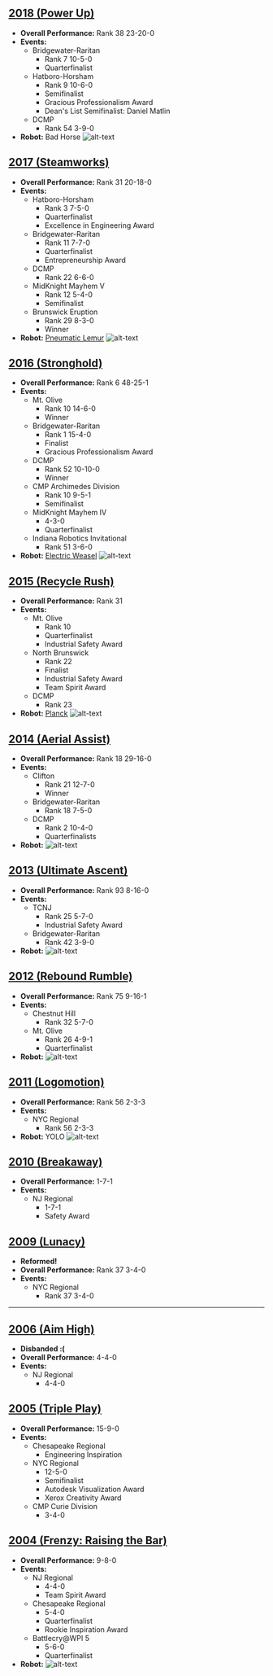 ## [2018 (Power Up)](https://www.thebluealliance.com/team/1257/2018)
* **Overall Performance:** Rank 38 23-20-0
* **Events:**
  * Bridgewater-Raritan
    * Rank 7 10-5-0
    * Quarterfinalist
  * Hatboro-Horsham
    * Rank 9 10-6-0
    * Semifinalist
    * Gracious Professionalism Award
    * Dean's List Semifinalist: Daniel Matlin
  * DCMP
    * Rank 54 3-9-0
* **Robot:** Bad Horse
  ![alt-text](https://i.imgur.com/OXPPqlNh.jpg)

## [2017 (Steamworks)](https://www.thebluealliance.com/team/1257/2017)
* **Overall Performance:** Rank 31 20-18-0
* **Events:**
  * Hatboro-Horsham
    * Rank 3 7-5-0
    * Quarterfinalist
    * Excellence in Engineering Award
  * Bridgewater-Raritan
    * Rank 11 7-7-0
    * Quarterfinalist
    * Entrepreneurship Award
  * DCMP
    * Rank 22 6-6-0
  * MidKnight Mayhem V
    * Rank 12 5-4-0
    * Semifinalist
  * Brunswick Eruption
    * Rank 29 8-3-0
    * Winner
* **Robot:** [Pneumatic Lemur](https://youtu.be/g-Wqkdl2qH0)
  ![alt-text](https://i.imgur.com/XQFu7bnh.jpg)

## [2016 (Stronghold)](https://www.thebluealliance.com/team/1257/2016)
* **Overall Performance:** Rank 6 48-25-1
* **Events:**
  * Mt. Olive
    * Rank 10 14-6-0
    * Winner
  * Bridgewater-Raritan
    * Rank 1 15-4-0
    * Finalist
    * Gracious Professionalism Award
  * DCMP
    * Rank 52 10-10-0
    * Winner
  * CMP Archimedes Division
    * Rank 10 9-5-1
    * Semifinalist
  * MidKnight Mayhem IV
    * 4-3-0
    * Quarterfinalist
  * Indiana Robotics Invitational
    * Rank 51 3-6-0
* **Robot:** [Electric Weasel](https://youtu.be/qDRYmKir9pk)
  ![alt-text](https://i.imgur.com/ag75mcdh.jpg)

## [2015 (Recycle Rush)](https://www.thebluealliance.com/team/1257/2015)
* **Overall Performance:** Rank 31
* **Events:**
  * Mt. Olive
    * Rank 10
    * Quarterfinalist
    * Industrial Safety Award
  * North Brunswick
    * Rank 22
    * Finalist
    * Industrial Safety Award
    * Team Spirit Award
  * DCMP
    * Rank 23
* **Robot:** [Planck](https://youtu.be/KZ27UHgJ-So)
  ![alt-text](http://www.chiefdelphi.com/media/img/c44/c445aa8757834da77495783cd01ab38d_m.jpg)

## [2014 (Aerial Assist)](https://www.thebluealliance.com/team/1257/2014)
* **Overall Performance:** Rank 18 29-16-0
* **Events:**
  * Clifton
    * Rank 21 12-7-0
    * Winner
  * Bridgewater-Raritan
    * Rank 18 7-5-0
  * DCMP
    * Rank 2 10-4-0
    * Quarterfinalists
* **Robot:**
  ![alt-text](http://www.chiefdelphi.com/media/img/d5c/d5c53969bc717ab4c5d5ef052072b3fe_m.jpg)

## [2013 (Ultimate Ascent)](https://www.thebluealliance.com/team/1257/2013)
* **Overall Performance:** Rank 93 8-16-0
* **Events:**
  * TCNJ
    * Rank 25 5-7-0
    * Industrial Safety Award
  * Bridgewater-Raritan
    * Rank 42 3-9-0
* **Robot:**
  ![alt-text](http://team1257.org/img/robots/2013_hanging.jpg)

## [2012 (Rebound Rumble)](https://www.thebluealliance.com/team/1257/2012)
* **Overall Performance:** Rank 75 9-16-1
* **Events:**
  * Chestnut Hill
    * Rank 32 5-7-0
  * Mt. Olive
    * Rank 26 4-9-1
    * Quarterfinalist
* **Robot:**
  ![alt-text](http://team1257.org/img/robots/2012_bot.jpg)

## [2011 (Logomotion)](https://www.thebluealliance.com/team/1257/2011)
* **Overall Performance:** Rank 56 2-3-3
* **Events:**
  * NYC Regional
    * Rank 56 2-3-3
* **Robot:** YOLO
  ![alt-text](http://team1257.org/img/robots/2011_robot.jpg)

## [2010 (Breakaway)](https://www.thebluealliance.com/team/1257/2010)
* **Overall Performance:** 1-7-1
* **Events:**
  * NJ Regional
    * 1-7-1
    * Safety Award

## [2009 (Lunacy)](https://www.thebluealliance.com/team/1257/2009)
* **Reformed!**
* **Overall Performance:** Rank 37 3-4-0
* **Events:**
  * NYC Regional
    * Rank 37 3-4-0

-------------------------------------------------------

## [2006 (Aim High)](https://www.thebluealliance.com/team/1257/2006)
* **Disbanded :(**
* **Overall Performance:** 4-4-0
* **Events:**
  * NJ Regional
    * 4-4-0

## [2005 (Triple Play)](https://www.thebluealliance.com/team/1257/2005)
* **Overall Performance:** 15-9-0
* **Events:**
  * Chesapeake Regional
    * Engineering Inspiration
  * NYC Regional
    * 12-5-0
    * Semifinalist
    * Autodesk Visualization Award
    * Xerox Creativity Award
  * CMP Curie Division
    * 3-4-0

## [2004 (Frenzy: Raising the Bar)](https://www.thebluealliance.com/team/1257/2004)
* **Overall Performance:** 9-8-0
* **Events:**
  * NJ Regional
    * 4-4-0
    * Team Spirit Award
  * Chesapeake Regional
    * 5-4-0
    * Quarterfinalist
    * Rookie Inspiration Award
  * Battlecry@WPI 5
    * 5-6-0
    * Quarterfinalist
* **Robot:**
  ![alt-text](https://i.imgur.com/4H9hImQh.jpg)
